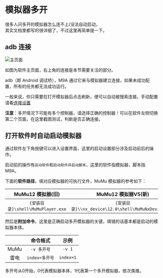 # 模拟器多开

很多人问多开的模拟器怎么连不上/没法自动启动，  
其实文档里都写的很详细了，不过这里再简单提一下。

## adb 连接

![主页面](https://github.com/user-attachments/assets/540d961e-47ce-490d-a801-89d802f2bbab)

如图为软件主页面，右上角的连接是本节需要关注的部分。

adb（即 Android 调试桥），M9A 通过它来与模拟器建立连接，如果未成功配置，所有的任务都无法成功运行。

一般来说，你只需要在打开模拟器后点击刷新，便可以自动被搜索连接。手动配置请看[连接设置](https://1999.fan/zh_cn/manual/connection.html)

**注意**：多开情况下可能有多个控制器，请选择正确的控制器！可以在软件左侧切换第二个页面，在这里截图测试，判断是否正确连接。

## 打开软件时自动启动模拟器

通过软件左下角按键可以进入设置界面，这里的启动设置部分涉及启动前后的操作。

启动前的操作有`启动软件`和`启动软件并启动脚本`，这里的软件指模拟器，脚本指 M9A。

下面的**软件路径**，填对应模拟器的可执行文件，MuMu 模拟器的参考如下：

| MuMu12 模拟器(旧) | MuMu12 模拟器V5(新) |
| :---: | :---: |
| `{安装目录}\shell\MuMuPlayer.exe` | `{安装目录}\\nx_device\12.0\shell\MuMuNxDevice.exe` |

然后是**附加命令**，这里是正确启动多开模拟器的关键，填错的话基本都是启动的模拟器本体。

|  | 命令格式 | 示例 |
| :---: | :---: | :---: |
| MuMu |`-v 多开号`| `-v 1` |
| 雷电 | `index=多开号` | `index=1` |

多开号从0开始，0代表模拟器本体，1代表第一个多开模拟器，依次类推。
